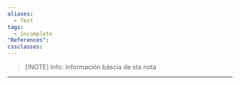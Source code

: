 ```yaml
---
aliases:
  - Test
tags:
  - incomplete 
"References":
cssclasses:
---
```


> [!NOTE] Info: 
> Información báscia de sta nota


***
